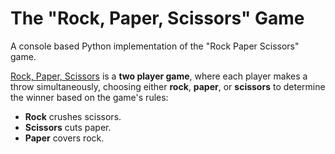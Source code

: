 # The "Rock, Paper, Scissors" Game
A console based Python implementation of the "Rock Paper Scissors" game.

[Rock, Paper, Scissors](https://github.com/valerielashvili/RockPaperScissorsByValeri/blob/main/rock-paper-scissors.py) 
is a **two player game**, where each player makes a throw simultaneously, choosing either **rock**, **paper**, 
or **scissors** to determine the winner based on the game's rules:
- **Rock** crushes scissors.
- **Scissors** cuts paper.
- **Paper** covers rock.